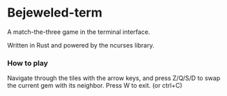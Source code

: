 # Bejeweled-term

A match-the-three game in the terminal interface.  

Written in Rust and powered by the ncurses library.

### How to play

Navigate through the tiles with the arrow keys, and press
Z/Q/S/D to swap the current gem with its neighbor.
Press W to exit. (or ctrl+C)
